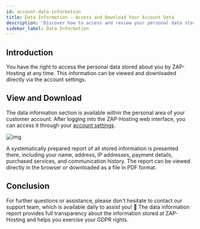 ```yaml
---
id: account-data-information
title: Data Information – Access and Download Your Account Data
description: "Discover how to access and review your personal data stored by ZAP-Hosting for full transparency and control → Learn more now"
sidebar_label: Data Information
---
```




## Introduction

You have the right to access the personal data stored about you by ZAP-Hosting at any time. This information can be viewed and downloaded directly via the account settings.

## View and Download

The data information section is available within the personal area of your customer account. After logging into the ZAP-Hosting web interface, you can access it through your [account settings](https://zap-hosting.com/en/customer/home/profile/).

![img](https://screensaver01.zap-hosting.com/index.php/s/An9RLWyBjg4LWka/preview)

A systematically prepared report of all stored information is presented there, including your name, address, IP addresses, payment details, purchased services, and communication history. The report can be viewed directly in the browser or downloaded as a file in PDF format.

## Conclusion

For further questions or assistance, please don't hesitate to contact our support team, which is available daily to assist you! 🙂 The data information report provides full transparency about the information stored at ZAP-Hosting and helps you exercise your GDPR rights.
